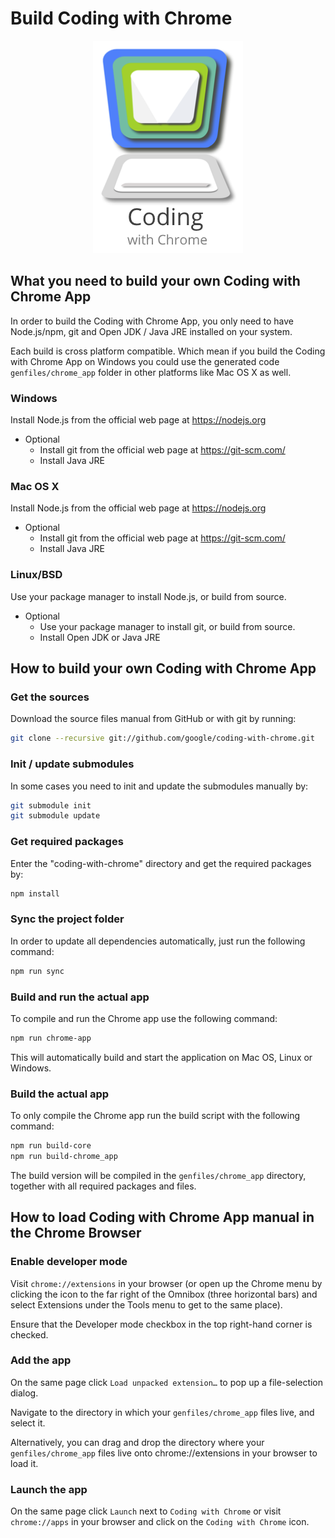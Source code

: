 Build Coding with Chrome
=========================
<p align="center"><img src="static_files/images/cwc_logo.png"></p>

## What you need to build your own Coding with Chrome App
In order to build the Coding with Chrome App, you only need to have Node.js/npm, git and Open JDK / Java JRE installed on your system.

Each build is cross platform compatible. Which mean if you build the
Coding with Chrome App on Windows you could use the generated code
`genfiles/chrome_app` folder in other platforms like Mac OS X as well.

### Windows
Install Node.js from the official web page at https://nodejs.org
* Optional
  * Install git from the official web page at https://git-scm.com/
  * Install Java JRE

### Mac OS X
Install Node.js from the official web page at https://nodejs.org
* Optional
  * Install git from the official web page at https://git-scm.com/
  * Install Java JRE

### Linux/BSD
Use your package manager to install Node.js, or build from source.
* Optional
  * Use your package manager to install git, or build from source.
  * Install Open JDK or Java JRE


## How to build your own Coding with Chrome App

### Get the sources
Download the source files manual from GitHub or with git by running:
```bash
git clone --recursive git://github.com/google/coding-with-chrome.git
```

### Init / update submodules
In some cases you need to init and update the submodules manually by:
```bash
git submodule init
git submodule update
```

### Get required packages
Enter the "coding-with-chrome" directory and get the required packages by:
```bash
npm install
```

### Sync the project folder
In order to update all dependencies automatically, just run the following command:
```bash
npm run sync
```

### Build and run the actual app
To compile and run the Chrome app use the following command:
```bash
npm run chrome-app
```
This will automatically build and start the application on Mac OS, Linux or
Windows.

### Build the actual app
To only compile the Chrome app run the build script with the following command:
```bash
npm run build-core
npm run build-chrome_app
```
The build version will be compiled in the `genfiles/chrome_app` directory, together with all required packages and files.


## How to load Coding with Chrome App manual in the Chrome Browser

### Enable developer mode
Visit `chrome://extensions` in your browser (or open up the Chrome menu by
clicking the icon to the far right of the Omnibox (three horizontal bars) and
select Extensions under the Tools menu to get to the same place).

Ensure that the Developer mode checkbox in the top right-hand corner is checked.

### Add the app
On the same page click `Load unpacked extension…` to pop up a file-selection
dialog.

Navigate to the directory in which your `genfiles/chrome_app` files live, and select it.

Alternatively, you can drag and drop the directory where your `genfiles/chrome_app` files
live onto chrome://extensions in your browser to load it.

### Launch the app
On the same page click `Launch` next to `Coding with Chrome` or visit
`chrome://apps` in your browser and click on the `Coding with Chrome` icon.
